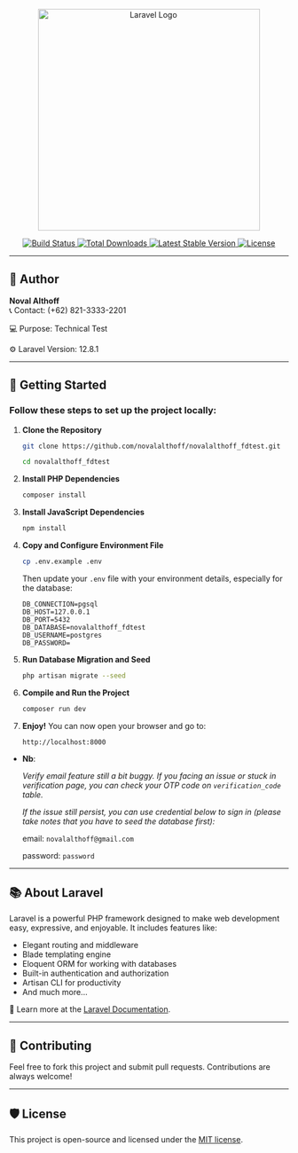 <p align="center">
    <a href="https://laravel.com" target="_blank">
        <img src="https://raw.githubusercontent.com/laravel/art/master/logo-lockup/5%20SVG/2%20CMYK/1%20Full%20Color/laravel-logolockup-cmyk-red.svg" width="400" alt="Laravel Logo">
    </a>
</p>

<p align="center">
    <a href="https://github.com/laravel/framework/actions">
        <img src="https://github.com/laravel/framework/workflows/tests/badge.svg" alt="Build Status">
    </a>
    <a href="https://packagist.org/packages/laravel/framework">
        <img src="https://img.shields.io/packagist/dt/laravel/framework" alt="Total Downloads">
    </a>
    <a href="https://packagist.org/packages/laravel/framework">
        <img src="https://img.shields.io/packagist/v/laravel/framework" alt="Latest Stable Version">
    </a>
    <a href="https://packagist.org/packages/laravel/framework">
        <img src="https://img.shields.io/packagist/l/laravel/framework" alt="License">
    </a>
</p>

---

## 👤 Author

**Noval Althoff**  
📞 Contact: (+62) 821-3333-2201

💻 Purpose: Technical Test

⚙  Laravel Version: 12.8.1

---

## 🚀 Getting Started

### Follow these steps to set up the project locally:

1. **Clone the Repository**
   ```bash
   git clone https://github.com/novalalthoff/novalalthoff_fdtest.git

   cd novalalthoff_fdtest
   ```

2. **Install PHP Dependencies**
   ```bash
   composer install
   ```

3. **Install JavaScript Dependencies**
   ```bash
   npm install
   ```

4. **Copy and Configure Environment File**
   ```bash
   cp .env.example .env
   ```

   Then update your `.env` file with your environment details, especially for the database:

   ```env
   DB_CONNECTION=pgsql
   DB_HOST=127.0.0.1
   DB_PORT=5432
   DB_DATABASE=novalalthoff_fdtest
   DB_USERNAME=postgres
   DB_PASSWORD=
   ```

5. **Run Database Migration and Seed**
   ```bash
   php artisan migrate --seed
   ```

6. **Compile and Run the Project**
   ```bash
   composer run dev
   ```

7. **Enjoy!**
   You can now open your browser and go to:
   ```
   http://localhost:8000
   ```

- **Nb**:

    _Verify email feature still a bit buggy. If you facing an issue or stuck in verification page, you can check your OTP code on `verification_code` table._

    _If the issue still persist, you can use credential below to sign in (please take notes that you have to seed the database first):_

    email: `novalalthoff@gmail.com`

    password: `password`

---

## 📚 About Laravel

Laravel is a powerful PHP framework designed to make web development easy, expressive, and enjoyable. It includes features like:

- Elegant routing and middleware
- Blade templating engine
- Eloquent ORM for working with databases
- Built-in authentication and authorization
- Artisan CLI for productivity
- And much more...

📖 Learn more at the [Laravel Documentation](https://laravel.com/docs).

---

## 🤝 Contributing

Feel free to fork this project and submit pull requests. Contributions are always welcome!

---

## 🛡 License

This project is open-source and licensed under the [MIT license](https://opensource.org/licenses/MIT).
